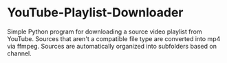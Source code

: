# YouTube-Playlist-Downloader
Simple Python program for downloading a source video playlist from YouTube. Sources that aren't a compatible file type are converted into mp4 via ffmpeg. Sources are automatically organized into subfolders based on channel.
